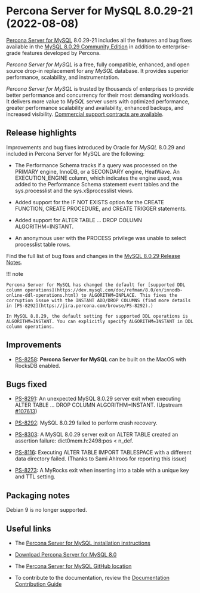 # Percona Server for MySQL 8.0.29-21 (2022-08-08)

[Percona Server for MySQL](https://www.percona.com/software/mysql-database/percona-server) 8.0.29-21
includes all the features and bug fixes available in the
[MySQL 8.0.29 Community Edition](https://dev.mysql.com/doc/relnotes/mysql/8.0/en/news-8-0-29.html)
in addition to enterprise-grade features developed by Percona.

*Percona Server for MySQL* is a free, fully compatible, enhanced, and open
source drop-in replacement for any *MySQL* database. It provides superior
performance, scalability, and instrumentation.

*Percona Server for MySQL* is trusted by thousands of enterprises to provide
better performance and concurrency for their most demanding workloads. It
delivers more value to *MySQL* server users with optimized performance,
greater performance scalability and availability, enhanced backups, and
increased visibility. [Commercial support contracts are available](https://www.percona.com/services/support/mysql-support).

## Release highlights

Improvements and bug fixes introduced by Oracle for *MySQL* 8.0.29 and included in Percona Server for MySQL are the following:


* The Performance Schema tracks if a query was processed on the PRIMARY engine, InnoDB, or a SECONDARY engine, HeatWave. An EXECUTION_ENGINE column, which indicates the engine used, was added to the Performance Schema statement event tables and the sys.processlist and the sys.x$processlist views.


* Added support for the IF NOT EXISTS option for the CREATE FUNCTION, CREATE PROCEDURE, and CREATE TRIGGER statements.


* Added support for ALTER TABLE … DROP COLUMN ALGORITHM=INSTANT.


* An anonymous user with the PROCESS privilege was unable to select processlist table rows.

Find the full list of bug fixes and changes in the [MySQL 8.0.29 Release Notes](https://dev.mysql.com/doc/relnotes/mysql/8.0/en/news-8-0-29.html).

!!! note

    Percona Server for MySQL has changed the default for [supported DDL column operations](https://dev.mysql.com/doc/refman/8.0/en/innodb-online-ddl-operations.html) to ALGORITHM=INPLACE. This fixes the corruption issue with the INSTANT ADD/DROP COLUMNS (find more details in [PS-8292](https://jira.percona.com/browse/PS-8292).)

    In MySQL 8.0.29, the default setting for supported DDL operations is ALGORITHM=INSTANT. You can explicitly specify ALGORITHM=INSTANT in DDL column operations.

## Improvements


* [PS-8258](https://jira.percona.com/browse/PS-8258): **Percona Server for MySQL** can be built on the MacOS with RocksDB enabled.

## Bugs fixed


* [PS-8291](https://jira.percona.com/browse/PS-8291): An unexpected MySQL 8.0.29 server exit when executing ALTER TABLE … DROP COLUMN ALGORITHM=INSTANT. (Upstream [#107613](http://bugs.mysql.com/bug.php?id=107613))


* [PS-8292](https://jira.percona.com/browse/PS-8292): MySQL 8.0.29 failed to perform crash recovery.


* [PS-8303](https://jira.percona.com/browse/PS-8303): A MySQL 8.0.29 server exit on ALTER TABLE created an assertion failure: dict0mem.h:2498:pos < n_def.


* [PS-8116](https://jira.percona.com/browse/PS-8116): Executing ALTER TABLE IMPORT TABLESPACE with a different data directory failed. (Thanks to Sami Ahlroos for reporting this issue)


* [PS-8273](https://jira.percona.com/browse/PS-8273): A MyRocks exit when inserting into a table with a unique key and TTL setting.

## Packaging notes

Debian 9 is no longer supported.

## Useful links


* The [Percona Server for MySQL installation instructions](https://docs.percona.com/percona-server/8.0/installation.html)


* [Download Percona Server for MySQL 8.0](https://www.percona.com/downloads/Percona-Server-LATEST/)


* The [Percona Server for MySQL GitHub location](https://github.com/percona/percona-server)


* To contribute to the documentation, review the [Documentation Contribution Guide](https://github.com/percona/psmysql-docs/blob/8.0/contributing.md)
